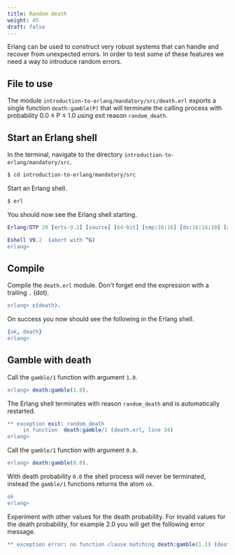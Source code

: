 ```yaml
---
title: Random death
weight: 45
draft: false
---
```


Erlang can be used to construct very robust systems that can handle and recover
from unexpected errors. In order to test some of these features we need a way to
introduce random errors. 

## File to use

The module `introduction-to-erlang/mandatory/src/death.erl`  exports a single function `death:gamble(P)` that
will terminate the calling process with probability
0.0 &#x2264; P &#x2264; 1.0 using exit reason `random_death`.

## Start an Erlang shell

In the terminal, navigate to the directory `introduction-to-erlang/mandatory/src`.

``` bash session
$ cd introduction-to-erlang/mandatory/src
```

Start an Erlang shell. 

``` bash session
$ erl
```

You should now see the Erlang shell starting. 

``` erlang
Erlang/OTP 20 [erts-9.2] [source] [64-bit] [smp:16:16] [ds:16:16:10] [async-threads:10] [kernel-poll:false]

Eshell V9.2  (abort with ^G)
erlang>

```

## Compile 

Compile the `death.erl` module. Don't forget end the expression with a trailing
`.` (dot).

``` erlang
erlang> c(death).
```

On success you now should see the following in the Erlang shell. 

``` erlang
{ok, death}
erlang>
```

## Gamble with death

Call the `gamble/1` function with argument `1.0`. 

``` erlang
erlang> death:gamble(1.0).
```

The Erlang shell terminates with reason `random_death` and is automatically
restarted. 

``` erlang
** exception exit: random_death
     in function  death:gamble/1 (death.erl, line 34)
erlang>
```

Call the `gamble/1` function with argument `0.0`. 

``` erlang
erlang> death:gamble(0.0).
```

With death probability `0.0` the shell process will never be terminated, instead
the `gamble/1` functions returns the atom `ok`.

``` erlang
ok
erlang>
```

Experiment with other values for the death probability. For invalid
values for the death probability, for example 2.0 you will get the following
error message. 

``` erlang
** exception error: no function clause matching death:gamble(1.1) (death.erl, line 31)
```

